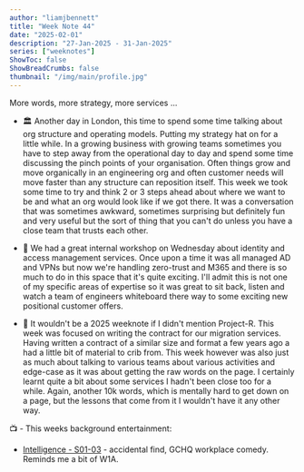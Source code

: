 ```yaml
---
author: "liamjbennett"
title: "Week Note 44"
date: "2025-02-01"
description: "27-Jan-2025 - 31-Jan-2025"
series: ["weeknotes"]
ShowToc: false
ShowBreadCrumbs: false
thumbnail: "/img/main/profile.jpg"
---
```


More words, more strategy, more services ...

* 🏛️ Another day in London, this time to spend some time talking about org structure and operating models. Putting my strategy hat on for a little while. In a growing business with growing teams sometimes you have to step away from the operational day to day and spend some time discussing the pinch points of your organisation. Often things grow and move organically in an engineering org and often customer needs will move faster than any structure can reposition itself. This week we took some time to try and think 2 or 3 steps ahead about where we want to be and what an org would look like if we got there. It was a conversation that was sometimes awkward, sometimes surprising but definitely fun and very useful but the sort of thing that you can't do unless you have a close team that trusts each other. 
<p/>

* 🪪 We had a great internal workshop on Wednesday about identity and access management services. Once upon a time it was all managed AD and VPNs but now we're handling zero-trust and M365 and there is so much to do in this space that it's quite exciting. I'll admit this is not one of my specific areas of expertise so it was great to sit back, listen and watch a team of engineers whiteboard there way to some exciting new positional customer offers.
<p/>

* 📜 It wouldn't be a 2025 weeknote if I didn't mention Project-R. This week was focused on writing the contract for our migration services. Having written a contract of a similar size and format a few years ago a had a little bit of material to crib from. This week however was also just as much about talking to various teams about various activities and edge-case as it was about getting the raw words on the page. I certainly learnt quite a bit about some services I hadn't been close too for a while. Again, another 10k words, which is mentally hard to get down on a page, but the lessons that come from it I wouldn't have it any other way.
<p/>

📺 - This weeks background entertainment:
* [Intelligence - S01-03](https://www.sky.com/watch/intelligence) - accidental find, GCHQ workplace comedy. Reminds me a bit of W1A.